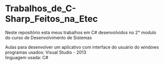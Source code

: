 # Trabalhos_de_C-Sharp_Feitos_na_Etec
Neste repositório esta meus trabalhos em C# desenvolvidos no 2° modulo do curso de Desenvolvimento de Sistemas

Aulas para desenvolver um aplicativo com interface do usuário do windows</br>
programas usados: Visual Studio - 2013</br>
linguagem usada: C#
